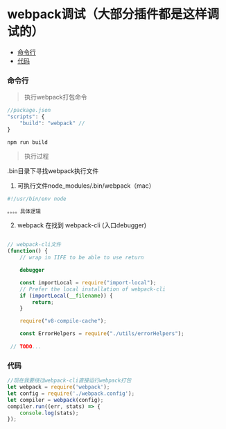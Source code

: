 # webpack调试（大部分插件都是这样调试的）

- [命令行](#命令行)
- [代码](#代码)

### 命令行

> 执行webpack打包命令

```javascript
//package.json
"scripts": {
    "build": "webpack" //
}
```

```
npm run build
```

> 执行过程

.bin目录下寻找webpack执行文件


1. 可执行文件node_modules/.bin/webpack（mac）

```bash
#!/usr/bin/env node

。。。。具体逻辑

```

2. webpack 在找到 webpack-cli (入口debugger)

```javascript

// webpack-cli文件
(function() {
	// wrap in IIFE to be able to use return

    debugger

	const importLocal = require("import-local");
	// Prefer the local installation of webpack-cli
	if (importLocal(__filename)) {
		return;
	}

	require("v8-compile-cache");

    const ErrorHelpers = require("./utils/errorHelpers");
 
 // TODO...
```

### 代码

```javascript
//现在我要绕过webpack-cli直接运行webpack打包
let webpack = require('webpack');
let config = require('./webpack.config');
let compiler = webpack(config);
compiler.run((err, stats) => {
    console.log(stats);
});
```